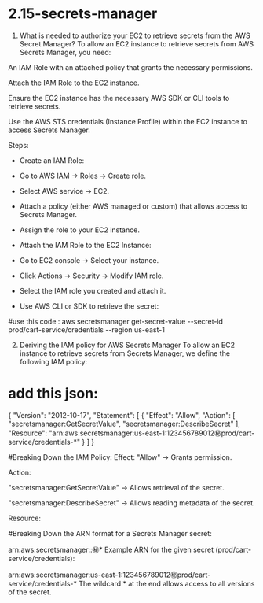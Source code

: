 # 2.15-secrets-manager
1. What is needed to authorize your EC2 to retrieve secrets from the AWS Secret Manager?
To allow an EC2 instance to retrieve secrets from AWS Secrets Manager, you need:

An IAM Role with an attached policy that grants the necessary permissions.

Attach the IAM Role to the EC2 instance.

Ensure the EC2 instance has the necessary AWS SDK or CLI tools to retrieve secrets.

Use the AWS STS credentials (Instance Profile) within the EC2 instance to access Secrets Manager.

Steps:

- Create an IAM Role:

- Go to AWS IAM → Roles → Create role.

- Select AWS service → EC2.

- Attach a policy (either AWS managed or custom) that allows access to Secrets Manager.

- Assign the role to your EC2 instance.

- Attach the IAM Role to the EC2 Instance:

- Go to EC2 console → Select your instance.

- Click Actions → Security → Modify IAM role.

- Select the IAM role you created and attach it.

- Use AWS CLI or SDK to retrieve the secret:

#use this code :
aws secretsmanager get-secret-value --secret-id prod/cart-service/credentials --region us-east-1

2. Deriving the IAM policy for AWS Secrets Manager
To allow an EC2 instance to retrieve secrets from Secrets Manager, we define the following IAM policy:

# add this json:

{
    "Version": "2012-10-17",
    "Statement": [
        {
            "Effect": "Allow",
            "Action": [
                "secretsmanager:GetSecretValue",
                "secretsmanager:DescribeSecret"
            ],
            "Resource": "arn:aws:secretsmanager:us-east-1:123456789012:secret:prod/cart-service/credentials-*"
        }
    ]
}

#Breaking Down the IAM Policy:
Effect: "Allow" → Grants permission.

Action:

"secretsmanager:GetSecretValue" → Allows retrieval of the secret.

"secretsmanager:DescribeSecret" → Allows reading metadata of the secret.

Resource:

#Breaking Down the ARN format for a Secrets Manager secret:

arn:aws:secretsmanager:<region>:<account-id>:secret:<secret-name>*
Example ARN for the given secret (prod/cart-service/credentials):

arn:aws:secretsmanager:us-east-1:123456789012:secret:prod/cart-service/credentials-*
The wildcard * at the end allows access to all versions of the secret.
